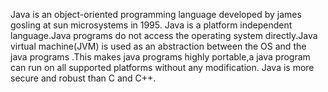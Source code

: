 Java is an object-oriented programming language developed by james gosling at sun microsystems in 1995.
Java is a platform independent language.Java programs do not access the operating system directly.Java virtual machine(JVM) is used as an abstraction between the OS and the java programs .This makes java programs highly portable,a java program can run on all supported platforms without any modification.
Java is more secure and robust than C and C++.
